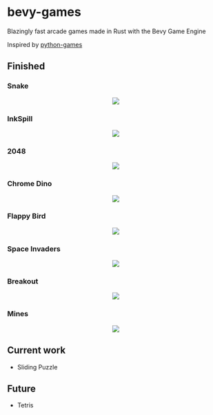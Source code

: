 # bevy-games

Blazingly fast arcade games made in Rust with the Bevy Game Engine

Inspired by [python-games](https://inventwithpython.com/pygame/)

## Finished

### Snake

<p align="center">
  <img src="https://github.com/lframosferreira/bevy-games/assets/84649544/d114e3d4-411c-4d1a-8362-63bf4b62a561">
</p>

### InkSpill

<p align="center">
  <img src="https://github.com/lframosferreira/bevy-games/assets/84649544/bfd363b0-15fb-4518-b4a2-3c5fa8391748">
</p>

### 2048

<p align="center">
  <img src="https://github.com/lframosferreira/bevy-games/assets/84649544/85cf8f86-756f-4b81-980c-10f7b540beb7">
</p>

### Chrome Dino

<p align="center">
  <img src="https://github.com/lframosferreira/bevy-games/assets/84649544/3e7e3bfe-722d-4d06-a37d-d34c89d88d32">
</p>

### Flappy Bird

<p align="center">
  <img src="https://github.com/lframosferreira/bevy-games/assets/84649544/7af6cc62-d5a2-4839-8443-3972be242255">
</p>

### Space Invaders

<p align="center">
  <img src="https://github.com/lframosferreira/bevy-games/assets/84649544/b290439a-3d97-44b4-a6d2-2699f0dcf228">
</p>

### Breakout

<p align="center">
  <img src="https://github.com/lframosferreira/bevy-games/assets/84649544/414a40e4-8656-434a-80df-f109ab285288">
</p>

### Mines

<p align="center">
  <img src="https://github.com/lframosferreira/bevy-games/assets/84649544/fffa41b1-d7c8-4b8b-bb1c-588f53015fc6">
</p>


## Current work

- Sliding Puzzle

## Future

- Tetris
